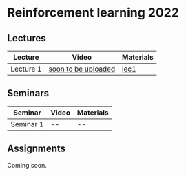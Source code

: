 # Reinforcement learning 2022

## Lectures

Lecture | Video | Materials | 
| ----- |  ----- | ----- | 
| Lecture 1 | [soon to be uploaded]()| [lec1] |

## Seminars 

Seminar | Video | Materials |
| ----- | ------ | ----- | 
| Seminar 1 | -- | -- |

## Assignments

Coming soon.

[lec1]: https://gitflic.ru/project/aidynamicaction/classedu2022-rl/blob?file=lectures%2Flec-1%2FRL2022-lec1-notes-class.pdf
